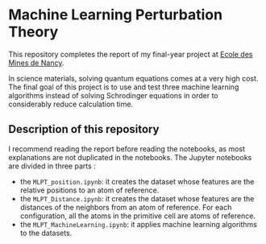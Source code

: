 # Machine Learning Perturbation Theory

This repository completes the report of my final-year project at [Ecole des Mines de Nancy](https://mines-nancy.univ-lorraine.fr/formation/ingenieur-civil-mines-icm/).

In science materials, solving quantum equations comes at a very high cost. The final goal of this project is to use and test three machine learning algorithms instead of solving Schrodinger equations in order to considerably reduce calculation time.

## Description of this repository

I recommend reading the report before reading the notebooks, as most explanations are not duplicated in the notebooks. The Jupyter notebooks are divided in three parts :
* the `MLPT_position.ipynb`: it creates the dataset whose features are the relative positions to an atom of reference.
* the `MLPT_Distance.ipynb`: it creates the dataset whose features are the distances of the neighbors from an atom of reference. For each configuration, all the atoms in the primitive cell are atoms of reference.
* the `MLPT_MachineLearning.ipynb`: it applies machine learning algorithms to the datasets.

